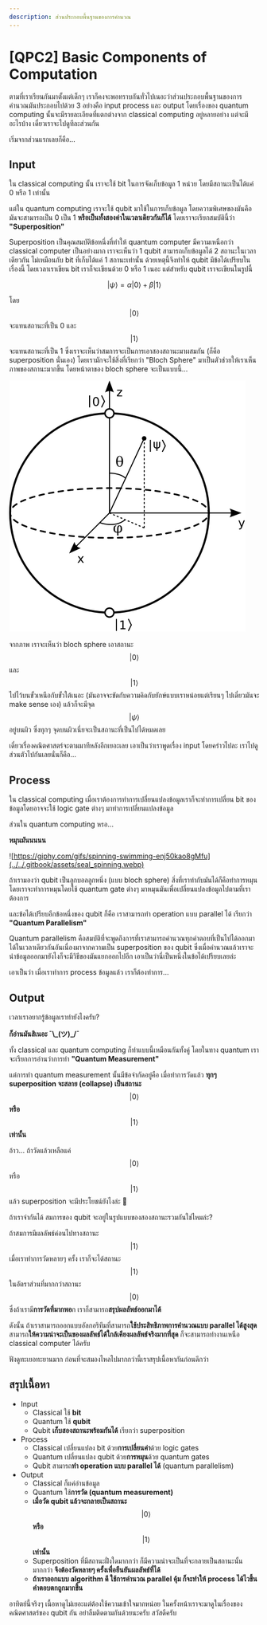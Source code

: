 ```yaml
---
description: ส่วนประกอบพื้นฐานของการคำนวณ
---
```


# \[QPC2\] Basic Components of Computation

ตามที่เราเรียนกันมาตั้งแต่เด็กๆ เราก็คงจะพอทราบกันทั่วไปเนอะว่าส่วนประกอบพื้นฐานของการคำนวณมันประกอบไปด้วย 3 อย่างคือ input process และ output  โดยเรื่องของ quantum computing นั้นจะมีรายละเอียดที่แตกต่างจาก classical computing อยู่หลายอย่าง แต่จะมีอะไรบ้าง เดี๋ยวเราจะไปดูทีละส่วนกัน

เริ่มจากส่วนแรกเลยก็คือ…

## Input

ใน classical computing นั้น เราจะใช้ bit ในการจัดเก็บข้อมูล 1 หน่วย โดยมีสถานะเป็นได้แค่ 0 หรือ 1 เท่านั้น

แต่ใน quantum computing เราจะใช้ qubit มาใช้ในการเก็บข้อมูล  โดยความพิเศษของมันคือ มันจะสามารถเป็น 0 เป็น 1 **หรือเป็นทั้งสองค่าในเวลาเดียวกันก็ได้**  โดยเราจะเรียกสมบัตินี้ว่า **"Superposition"**

Superposition เป็นคุณสมบัติข้อหนึ่งที่ทำให้ quantum computer มีความเหนือกว่า classical computer เป็นอย่างมาก  เราจะเห็นว่า 1 qubit สามารถเก็บข้อมูลได้ 2 สถานะในเวลาเดียวกัน ไม่เหมือนกับ bit ที่เก็บได้แค่ 1 สถานะเท่านั้น  ด้วยเหตุนี้จึงทำให้ qubit มีข้อได้เปรียบในเรื่องนี้  โดยเวลาเราเขียน bit เราก็จะเขียนด้วย 0 หรือ 1 เนอะ แต่สำหรับ qubit เราจะเขียนในรูปนี้

$$
|\psi\rangle=\alpha|0\rangle+\beta|1\rangle
$$

โดย$$|0\rangle$$จะแทนสถานะที่เป็น 0 และ$$|1\rangle$$จะแทนสถานะที่เป็น 1  ซึ่งเราจะเห็นว่าสมการจะเป็นการเอาสองสถานะมาผสมกัน \(ก็คือ superposition นั่นเอง\)  โดยเรามักจะใช้สิ่งที่เรียกว่า "Bloch Sphere" มาเป็นตัวช่วยให้เราเห็นภาพของสถานะมากขึ้น โดยหน้าตาของ bloch sphere จะเป็นแบบนี้…

![Bloch Sphere \(https://en.wikipedia.org/wiki/Qubit\)](../../.gitbook/assets/bloch_sphere.svg)

จากภาพ เราจะเห็นว่า bloch sphere เอาสถานะ$$|0\rangle$$และ$$|1\rangle$$ไปไว้บนขั้วเหนือกับขั้วใต้เนอะ \(มันอาจจะขัดกับความคิดกับยักษ์แบบเราหน่อยแต่เรียนๆ ไปเดี๋ยวมันจะ make sense เอง\) แล้วก็จะมีจุด$$|\psi\rangle$$อยู่บนผิว ซึ่งทุกๆ จุดบนผิวเนี่ยจะเป็นสถานะที่เป็นไปได้หมดเลย

เดี๋ยวเรื่องคณิตศาสตร์จะตามมาทีหลังอีกเยอะเลย เอาเป็นว่าเราพูดเรื่อง input โดยคร่าวไปละ เราไปดูส่วนตัวไปกันเลยนั่นก็คือ…

## Process

ใน classical computing  เมื่อเราต้องการทำการเปลี่ยนแปลงข้อมูลเราก็จะทำการเปลี่ยน bit ของข้อมูลโดยอาจจะใช้ logic gate ต่างๆ มาทำการเปลี่ยนแปลงข้อมูล

ส่วนใน quantum computing หรอ…

**หมุนมันนนนน**

![https://giphy.com/gifs/spinning-swimming-enj50kao8gMfu](../../.gitbook/assets/seal_spinning.webp)

ถ้าเรามองว่า qubit เป็นลูกบอลลูกหนึ่ง \(แบบ bloch sphere\) สิ่งที่เราทำกับมันได้ก็คือทำการหมุน โดยเราจะทำการหมุนโดยใช้ quantum gate ต่างๆ มาหมุนมันเพื่อเปลี่ยนแปลงข้อมูลไปตามที่เราต้องการ

และข้อได้เปรียบอีกข้อหนึ่งของ qubit ก็คือ เราสามารถทำ operation แบบ parallel ได้ เรียกว่า **"Quantum Parallelism"**

Quantum parallelism คือสมบัติที่จะพูดถึงการที่เราสามารถคำนวณทุกคำตอบที่เป็นไปได้ออกมาได้ในเวลาเดียวกันอันเนื่องมาจากความเป็น superposition ของ qubit  ซึ่งเมื่อคำนวณแล้วเราจะนำข้อมูลออกมายังไงก็จะมีวิธีของมันแยกออกไปอีก เอาเป็นว่านี่เป็นหนึ่งในข้อได้เปรียบเลยล่ะ

เอาเป็นว่า เมื่อเราทำการ process ข้อมูลแล้ว เราก็ต้องทำการ…

## Output

เวลาเราอยากรู้ข้อมูลเราทำยังไงครับ?

**ก็อ่านมันสิเนอะ ¯\\_\(ツ\)\_/¯**

ทั้ง classical และ quantum computing ก็ทำแบบนี้เหมือนกันทั้งคู่  โดยในทาง quantum เราจะเรียกการอ่านว่าการทำ **"Quantum Measurement"**

แต่การทำ quantum measurement นั้นมีข้อจำกัดอยู่คือ  เมื่อทำการวัดแล้ว **ทุกๆ superposition จะสลาย \(collapse\) เป็นสถานะ**$$|0\rangle$$**หรือ**$$|1\rangle$$**เท่านั้น**

อ้าว… ถ้าวัดแล้วเหลือแค่$$|0\rangle$$หรือ$$|1\rangle$$แล้ว superposition จะมีประโยชน์ยังไงล่ะ 🤔

ถ้าเราจำกันได้ สมการของ qubit จะอยู่ในรูปแบบของสองสถานะรวมกันใช่ไหมล่ะ?

ถ้าสมการมีผลลัพธ์ค่อนไปทางสถานะ$$|1\rangle$$เมื่อเราทำการวัดหลายๆ ครั้ง เราก็จะได้สถานะ$$|1\rangle$$ในอัตราส่วนที่มากกว่าสถานะ$$|0\rangle$$ซึ่งถ้าเรามี**การวัดที่มากพอ**ก เราก็สามารถ**สรุปผลลัพธ์ออกมาได้**

ดังนั้น ถ้าเราสามารถออกแบบอัลกอริทึมที่สามารถ**ใช้ประสิทธิภาพการคำนวณแบบ parallel ได้สูงสุด** สามารถ**ให้ความน่าจะเป็นของผลลัพธ์ได้ใกล้เคียงผลลัพธ์จริงมากที่สุด** ก็จะสามารถทำงานเหนือ classical computer ได้ครับ

ฟังดูทะเยอทะยานมาก ก่อนที่จะสมองไหลไปมากกว่านี้เราสรุปเนื้อหากันก่อนดีกว่า

## สรุปเนื้อหา

* Input
  * Classical ใช้ **bit**
  * Quantum ใช้ **qubit**
  * Qubit **เก็บสองสถานะพร้อมกันได้** เรียกว่า superposition
* Process
  * Classical เปลี่ยนแปลง bit ด้วย**การเปลี่ยนค่า**ด้วย logic gates
  * Quantum เปลี่ยนแปลง qubit ด้วย**การหมุน**ด้วย quantum gates
  * Qubit สามารถ**ทำ operation แบบ parallel ได้** \(quantum parallelism\)
* Output
  * Classical ก็แค่อ่านข้อมูล
  * Quantum ใช้**การวัด \(quantum measurement\)**
  * **เมื่อวัด qubit แล้วจะกลายเป็นสถานะ**$$|0\rangle$$**หรือ**$$|1\rangle$$**เท่านั้น**
  * Superposition ที่มีสถานะฝั่งใดมากกว่า ก็มีความน่าจะเป็นที่จะกลายเป็นสถานะนั้นมากกว่า **จึงต้องวัดหลายๆ ครั้งเพื่อยืนยันผลลัพธ์ที่ได้**
  * **ถ้าเราออกแบบ algorithm ดี ใช้การคำนวณ parallel คุ้ม ก็จะทำให้ process ได้ไวขึ้น คำตอบตกถูกมากขึ้น**

อาทิตย์นี้จริงๆ เนื้อหาดูไม่เยอะแต่ต้องใช้ความเข้าใจมากหน่อย ในครั้งหน้าเราจะมาดูในเรื่องของคณิตศาสตร์ของ qubit กัน อย่าลืมติดตามกันด้วยนะครับ สวัสดีครับ


